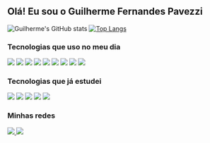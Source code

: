  ## Olá! Eu sou o Guilherme Fernandes Pavezzi
  

<div>

![Guilherme's GitHub stats](https://github-readme-stats.vercel.app/api?username=guipavezzi&show_icons=true&theme=radical&include_all_commits=true&count_private=true)
[![Top Langs](https://github-readme-stats.vercel.app/api/top-langs/?username=guipavezzi&layout=compact&theme=radical)](https://github.com/guipavezzi/github-readme-stats)

</div>



### Tecnologias que uso no meu dia
<div>
<img src='https://img.shields.io/badge/C%23-239120?style=for-the-badge&logo=c-sharp&logoColor=white'>
<img src='https://img.shields.io/badge/TypeScript-007ACC?style=for-the-badge&logo=typescript&logoColor=white'>
<img src='https://img.shields.io/badge/Dart-0175C2?style=for-the-badge&logo=dart&logoColor=white'>

<img src='https://img.shields.io/badge/.NET-5C2D91?style=for-the-badge&logo=.net&logoColor=white'>
<img src='https://img.shields.io/badge/Angular-DD0031?style=for-the-badge&logo=angular&logoColor=white'>
<img src='https://img.shields.io/badge/Flutter-02569B?style=for-the-badge&logo=flutter&logoColor=white'>

<img src='https://img.shields.io/badge/HTML5-E34F26?style=for-the-badge&logo=html5&logoColor=white'>
<img src='https://img.shields.io/badge/CSS3-1572B6?style=for-the-badge&logo=css3&logoColor=white'>
<img src='https://img.shields.io/badge/Microsoft_SQL_Server-CC2927?style=for-the-badge&logo=microsoft-sql-server&logoColor=white'>



<br>

### Tecnologias que já estudei 


<img src='https://img.shields.io/badge/Java-ED8B00?style=for-the-badge&logo=openjdk&logoColor=white'>
<img src='https://img.shields.io/badge/JavaScript-323330?style=for-the-badge&logo=javascript&logoColor=F7DF1E'>
<img src='https://img.shields.io/badge/Python-3776AB?style=for-the-badge&logo=python&logoColor=white'>
<img src='https://img.shields.io/badge/React-20232A?style=for-the-badge&logo=react&logoColor=61DAFB'>
<img src='https://img.shields.io/badge/Spring-6DB33F?style=for-the-badge&logo=spring&logoColor=white'>
</div>


### Minhas redes
<a href = "mailto:gui.pavezzi07@gmail.com"><img src="https://img.shields.io/badge/Gmail-D14836?style=for-the-badge&logo=gmail&logoColor=white" target="_blank"/>
<a href="https://www.linkedin.com/in/guilherme-pavezzi-029361206/" target="_blank"><img src="https://img.shields.io/badge/-LinkedIn-%230077B5?style=for-the-badge&logo=linkedin&logoColor=white" target="_blank"/>
<a>
